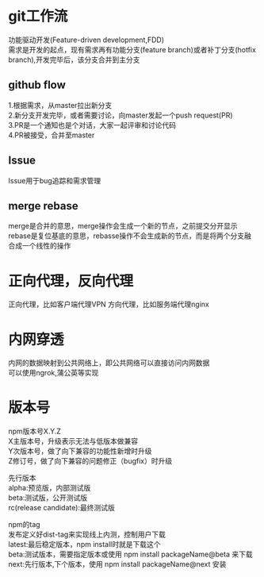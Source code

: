 # git工作流  

功能驱动开发(Feature-driven development,FDD)   
需求是开发的起点，现有需求再有功能分支(feature branch)或者补丁分支(hotfix branch),开发完毕后，该分支合并到主分支    

## github flow    
1.根据需求，从master拉出新分支    
2.新分支开发完毕，或者需要讨论，向master发起一个push request(PR)    
3.PR是一个通知也是个对话，大家一起评审和讨论代码    
4.PR被接受，合并至master    

## Issue
Issue用于bug追踪和需求管理   

## merge rebase
merge是合并的意思，merge操作会生成一个新的节点，之前提交分开显示     
rebase是复位基底的意思，rebasse操作不会生成新的节点，而是将两个分支融合成一个线性的操作   


# 正向代理，反向代理
正向代理，比如客户端代理VPN
方向代理，比如服务端代理nginx

# 内网穿透
内网的数据映射到公共网络上，即公共网络可以直接访问内网数据   
可以使用ngrok,蒲公英等实现    


# 版本号   
npm版本号X.Y.Z    
X主版本号，升级表示无法与低版本做兼容     
Y次版本号，做了向下兼容的功能性新增时升级    
Z修订号，做了向下兼容的问题修正（bugfix）时升级     

先行版本   
alpha:预览版，内部测试版    
beta:测试版，公开测试版      
rc(release candidate):最终测试版    

npm的tag   
发布定义好dist-tag来实现线上内测，控制用户下载       
latest:最后稳定版本，npm install时就是下载这个    
beta:测试版本，需要指定版本或使用 npm install packageName@beta 来下载    
next:先行版本,下个版本，使用 npm install packageName@next 安装    
